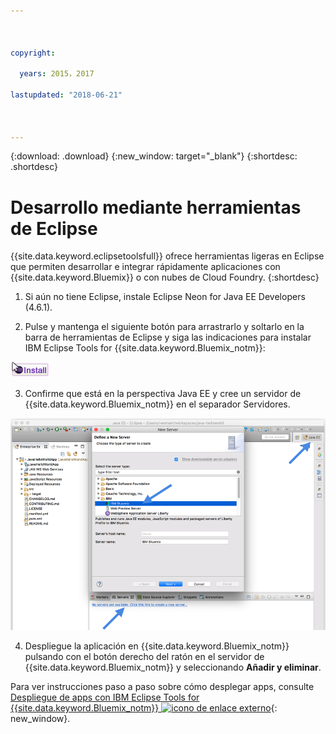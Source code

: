 ```yaml
---



copyright:

  years: 2015，2017

lastupdated: "2018-06-21"



---
```


{:download: .download}
{:new_window: target="_blank"}
{:shortdesc: .shortdesc}

# Desarrollo mediante herramientas de Eclipse

{{site.data.keyword.eclipsetoolsfull}} ofrece herramientas ligeras
en Eclipse que permiten desarrollar e integrar rápidamente aplicaciones con {{site.data.keyword.Bluemix}} o con nubes de
Cloud Foundry.
{:shortdesc}

  1. Si aún no tiene Eclipse, instale Eclipse Neon for Java EE Developers (4.6.1).

  2. Pulse y mantenga el siguiente botón para arrastrarlo y soltarlo en la barra de herramientas de Eclipse y siga las indicaciones para instalar IBM Eclipse Tools for {{site.data.keyword.Bluemix_notm}}:

  ![Arrastre y suelte en un espacio de trabajo de Eclipse Neon en ejecución para instalar IBM Eclipse Tools for {{site.data.keyword.Bluemix_notm}}](images/installbutton.png)

  3. Confirme que está en la perspectiva Java EE y cree un servidor de {{site.data.keyword.Bluemix_notm}} en el separador Servidores.

  ![Crear servidor de {{site.data.keyword.Bluemix_notm}}](images/eclipse_server.png)

  4. Despliegue la aplicación en {{site.data.keyword.Bluemix_notm}} pulsando con el botón derecho del ratón en el servidor de {{site.data.keyword.Bluemix_notm}} y seleccionando **Añadir y eliminar**.

Para ver instrucciones paso a paso sobre cómo desplegar apps, consulte [Despliegue de apps con IBM Eclipse Tools for {{site.data.keyword.Bluemix_notm}} ![icono de enlace externo](../icons/launch-glyph.svg)](/docs/manageapps/eclipsetools/eclipsetools.html#eclipsetools){: new_window}.
